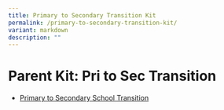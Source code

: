 ```yaml
---
title: Primary to Secondary Transition Kit
permalink: /primary-to-secondary-transition-kit/
variant: markdown
description: ""
---
```

# **Parent Kit: Pri to Sec Transition**

* [Primary to Secondary School Transition](/files/Resource%20Kit%20-%20Parent%20Kit%20-%20Primary%20to%20Secondary%20Transition%202023.pdf)